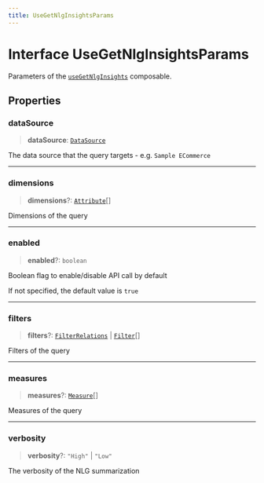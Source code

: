 ```yaml
---
title: UseGetNlgInsightsParams
---
```


# Interface UseGetNlgInsightsParams

Parameters of the [`useGetNlgInsights`](../generative-ai/function.useGetNlgInsights.md) composable.

## Properties

### dataSource

> **dataSource**: [`DataSource`](../../sdk-data/type-aliases/type-alias.DataSource.md)

The data source that the query targets - e.g. `Sample ECommerce`

***

### dimensions

> **dimensions**?: [`Attribute`](../../sdk-data/interfaces/interface.Attribute.md)[]

Dimensions of the query

***

### enabled

> **enabled**?: `boolean`

Boolean flag to enable/disable API call by default

If not specified, the default value is `true`

***

### filters

> **filters**?: [`FilterRelations`](../../sdk-data/interfaces/interface.FilterRelations.md) \| [`Filter`](../../sdk-data/interfaces/interface.Filter.md)[]

Filters of the query

***

### measures

> **measures**?: [`Measure`](../../sdk-data/interfaces/interface.Measure.md)[]

Measures of the query

***

### verbosity

> **verbosity**?: `"High"` \| `"Low"`

The verbosity of the NLG summarization
